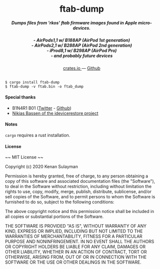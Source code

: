 <h1 align="center">ftab-dump</h1>

<h5 align="center">Dumps files from 'rkos' ftab firmware images found in Apple micro-devices.</h5>
<h5 align="center">
- AirPods1,1 w/ B188AP (AirPod 1st generation)<br/>
- AirPods2,1 w/ B288AP (AirPod 2nd generation)<br/>
- iProd8,1 w/ B298AP (AirPod Pro)<br/>
- and probably future devices
</h5>

<div align="center">
  <a href="https://crates.io/crates/ftab-dump">
    crates.io
  </a>
  —
  <a href="https://github.com/19h/ftab-dump">
    Github
  </a>
</div>

<br />

```shell script
$ cargo install ftab-dump
$ ftab-dump -v ftab.bin -o ftab_dump
```

#### Special thanks

- B1N4R1 B01 (<a href="http://twitter.com/b1n4r1b01">Twitter</a> - <a href="https://github.com/b1n4r1b01">Github</a>)
- <a href="https://github.com/libimobiledevice/idevicerestore/blob/8207daaa2ac3cb3a5107aae6aefee8ecbe39b6d4/src/ftab.h#L31-L57">Nikias Bassen of the idevicerestore project</a>

#### Notes

`cargo` requires a rust installation.

#### License

~~ MIT License ~~

Copyright (c) 2020 Kenan Sulayman

Permission is hereby granted, free of charge, to any person obtaining a copy
of this software and associated documentation files (the "Software"), to deal
in the Software without restriction, including without limitation the rights
to use, copy, modify, merge, publish, distribute, sublicense, and/or sell
copies of the Software, and to permit persons to whom the Software is
furnished to do so, subject to the following conditions:

The above copyright notice and this permission notice shall be included in all
copies or substantial portions of the Software.

THE SOFTWARE IS PROVIDED "AS IS", WITHOUT WARRANTY OF ANY KIND, EXPRESS OR
IMPLIED, INCLUDING BUT NOT LIMITED TO THE WARRANTIES OF MERCHANTABILITY,
FITNESS FOR A PARTICULAR PURPOSE AND NONINFRINGEMENT. IN NO EVENT SHALL THE
AUTHORS OR COPYRIGHT HOLDERS BE LIABLE FOR ANY CLAIM, DAMAGES OR OTHER
LIABILITY, WHETHER IN AN ACTION OF CONTRACT, TORT OR OTHERWISE, ARISING FROM,
OUT OF OR IN CONNECTION WITH THE SOFTWARE OR THE USE OR OTHER DEALINGS IN THE
SOFTWARE.
